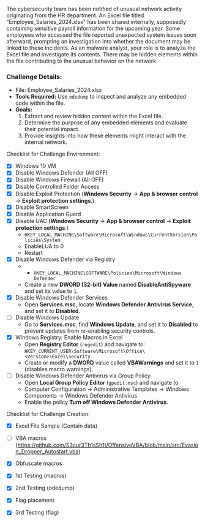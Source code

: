 The cybersecurity team has been notified of unusual network activity originating from the HR department. An Excel file titled "Employee_Salaries_2024.xlsx" has been shared internally, supposedly containing sensitive payroll information for the upcoming year. Some employees who accessed the file reported unexpected system issues soon afterward, prompting an investigation into whether the document may be linked to these incidents. As an malware analyst, your role is to analyze the Excel file and investigate its contents. There may be hidden elements within the file contributing to the unusual behavior on the network.

### Challenge Details:
- File: Employee_Salaries_2024.xlsx
- **Tools Required:** Use `odedump` to inspect and analyze any embedded code within the file.
- **Goals:**
	1. Extract and review hidden content within the Excel file.
	2. Determine the purpose of any embedded elements and evaluate their potential impact.
	3. Provide insights into how these elements might interact with the internal network.

Checklist for Challenge Environment:
- [x] Windows 10 VM
- [x] Disable Windows Defender (All OFF)
- [x] Disable Windows Firewall (All OFF)
- [x] Disable Controlled Folder Access 
- [x] Disable Exploit Protection (**Windows Security** → **App & browser control** → **Exploit protection settings**.)
- [x] Disable SmartScreen
- [x] Disable Application Guard
- [x] Disable UAC (**Windows Security** → **App & browser control** → **Exploit protection settings**.)
	- `HKEY_LOCAL_MACHINE\Software\Microsoft\Windows\CurrentVersion\Policies\System`
	- EnableLUA to 0
	- Restart
- [x] Disable Windows Defender via Registry
	- - `HKEY_LOCAL_MACHINE\SOFTWARE\Policies\Microsoft\Windows Defender`
	- Create a new **DWORD (32-bit) Value** named **DisableAntiSpyware** and set its value to `1`.
- [x] Disable Windows Defender Services
	- Open **Services.msc**, locate **Windows Defender Antivirus Service**, and set it to **Disabled**.
- [ ] Disable Windows Update
	- Go to **Services.msc**, find **Windows Update**, and set it to **Disabled** to prevent updates from re-enabling security controls.
- [x] Windows Registry: Enable Macros in Excel
	- Open **Registry Editor** (`regedit`) and navigate to:
    `HKEY_CURRENT_USER\Software\Microsoft\Office\<Version>\Excel\Security`
	- Create or modify a **DWORD** value called **VBAWarnings** and set it to `1` (disables macro warnings).
- [ ] Disable Windows Defender Antivirus via Group Policy
	- Open **Local Group Policy Editor** (`gpedit.msc`) and navigate to
	- Computer Configuration → Administrative Templates → Windows Components → Windows Defender Antivirus
	- Enable the policy **Turn off Windows Defender Antivirus**.

Checklist for Challenge Creation:
- [x] Excel File Sample (Contain data)
- [ ] VBA macros (https://github.com/S3cur3Th1sSh1t/OffensiveVBA/blob/main/src/Evasion_Dropper_Autostart.vba)
- [x] Obfuscate macros
- [x] 1st Testing (macros)
- [x] 2nd Testing (odedump)
- [x] Flag placement
- [x] 3rd Testing (flag)

